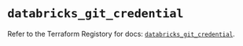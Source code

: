 # `databricks_git_credential`

Refer to the Terraform Registory for docs: [`databricks_git_credential`](https://registry.terraform.io/providers/databricks/databricks/1.14.3/docs/resources/git_credential).
